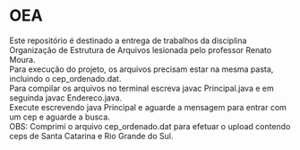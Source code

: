 # OEA
Este repositório é destinado a entrega de trabalhos da disciplina Organização de Estrutura de Arquivos lesionada pelo professor Renato Moura.<br>
Para execução do projeto, os arquivos precisam estar na mesma pasta, incluindo o cep_ordenado.dat.<br>
Para compilar os arquivos no terminal escreva javac Principal.java e em seguinda javac Endereco.java.<br>
Execute escrevendo java Principal e aguarde a mensagem para entrar com um cep e aguarde a busca. <br>
OBS: Comprimi o arquivo cep_ordenado.dat para efetuar o upload contendo ceps de Santa Catarina e Rio Grande do Sul.
